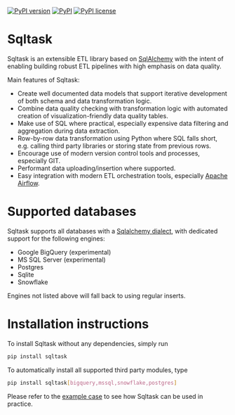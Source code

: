 [![PyPI version](https://img.shields.io/pypi/v/sqltask.svg)](https://badge.fury.io/py/sqltask)
[![PyPI](https://img.shields.io/pypi/pyversions/sqltask.svg)](https://www.python.org/downloads/)
[![PyPI license](https://img.shields.io/pypi/l/sqltask.svg)](https://opensource.org/licenses/MIT)
# Sqltask
Sqltask is an extensible ETL library based on [SqlAlchemy](https://www.sqlalchemy.org/)
with the intent of enabling building robust ETL pipelines with high emphasis on 
data quality.

Main features of Sqltask:
- Create well documented data models that support iterative
development of both schema and data transformation logic.
- Combine data quality checking with transformation logic with automated 
creation of visualization-friendly data quality tables.
- Make use of SQL where practical, especially expensive data filtering 
and aggregation during data extraction.
- Row-by-row data transformation using Python where SQL falls short,
e.g. calling third party libraries or storing state from previous rows.
- Encourage use of modern version control tools and processes, especially GIT.
- Performant data uploading/insertion where supported.
- Easy integration with modern ETL orchestration tools, especially
[Apache Airflow](https://airflow.apache.org/).

# Supported databases

Sqltask supports all databases with a
[Sqlalchemy dialect](https://docs.sqlalchemy.org/en/13/dialects/), with
dedicated support for the following engines:
- Google BigQuery (experimental)
- MS SQL Server (experimental)
- Postgres
- Sqlite
- Snowflake

Engines not listed above will fall back to using regular inserts.

# Installation instructions

To install Sqltask without any dependencies, simply run

```bash
pip install sqltask
```

To automatically install all supported third party modules, type
```bash
pip install sqltask[bigquery,mssql,snowflake,postgres]
```

Please refer to the [example case](https://github.com/villebro/sqltask/tree/master/example)
to see how Sqltask can be used in practice.
